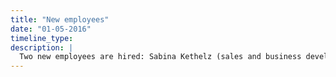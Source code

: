 ```yaml
---
title: "New employees"
date: "01-05-2016"
timeline_type:
description: |
  Two new employees are hired: Sabina Kethelz (sales and business development) and Michael Lundholm (coding).
---
```

